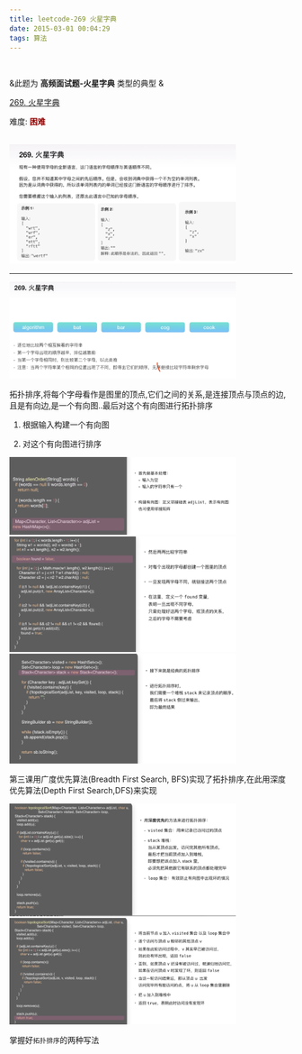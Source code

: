 ```yaml
---
title: leetcode-269 火星字典
date: 2015-03-01 00:04:29
tags: 算法
---
```


<br>

&此题为 **高频面试题-火星字典** 类型的典型 &



[269. 火星字典]()

难度:  <font color="darkred">**困难**</font>

<br>



<img src="leetcode-269-火星字典/0.png" width = 80% height = 50% />



---


<img src="leetcode-269-火星字典/1.png" width = 80% height = 50% />


拓扑排序,将每个字母看作是图里的顶点,它们之间的关系,是连接顶点与顶点的边,且是有向边,是一个有向图..最后对这个有向图进行拓扑排序



1. 根据输入构建一个有向图

2. 对这个有向图进行排序


<img src="leetcode-269-火星字典/2.png" width = 80% height = 50% />
<img src="leetcode-269-火星字典/3.png" width = 80% height = 50% />
<img src="leetcode-269-火星字典/4.png" width = 80% height = 50% />

<br>

第三课用广度优先算法(Breadth First Search, BFS)实现了拓扑排序,在此用深度优先算法(Depth First Search,DFS)来实现

<img src="leetcode-269-火星字典/5.png" width = 80% height = 50% />
<img src="leetcode-269-火星字典/6.png" width = 80% height = 50% />




掌握好`拓扑排序`的两种写法